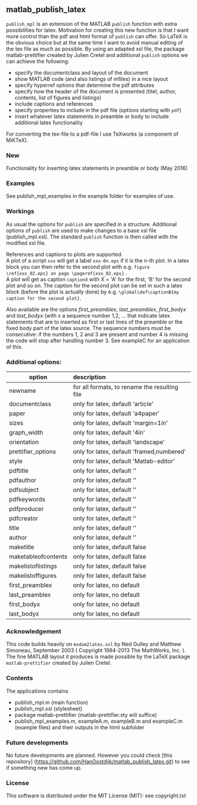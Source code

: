## matlab_publish_latex
`publish_mpl` is an extension of the MATLAB `publish` function with extra possibilities for latex.
Motivation for creating this new function is that I want more control than the pdf and html format of `publish` can offer. 
So LaTeX is the obvious choice but at the same time I want to avoid manual editing of the tex file as much as possible. 
By using an adapted xsl file, the package matlab-prettifier created by Julien Cretel 
and additional `publish` options we can achieve the following:
 * specify the documentclass and layout of the document 
 * show MATLAB code (and also listings of mfiles) in a nice layout
 * specify hyperref options that determine the pdf attributes
 * specify how the header of the document is presented (titel, author, contents, list of figures and listings)
 * include captions and references
 * specify properties to include in the pdf file (options starting with `pdf`)
 * insert whatever latex statements in preamble or body to include additional latex functionality

For converting the tex-file to a pdf-file I use TeXworks (a component of MiKTeX).

### New
Functionality for inserting latex statements in preamble or body (May 2016)

### Examples
See publish_mpl_examples in the example folder for examples of use.

### Workings
As usual the options for `publish` are specified in a structure. 
Additional options of `publish` are used to make changes to a base xsl file (publish_mpl.xsl).
The standard `publish` function is then called with the modified xsl file.

References and captions to plots are supported.  
A plot of a script `xxx` will get a label `xxx-0n.eps` if it is the n-th plot. In a latex block you can then refer to
the second plot with e.g. `figure \ref{xxx_02.eps} on page \pageref{xxx_02.eps}` .  
A plot will get as caption `captionX` with X = 'A' for the first, 'B' for the second plot and so on. 
The caption for the second plot can be set in such a latex block (before the plot is actually
done) by e.g. `\global\def\captionB{my caption for the second plot}`.   

Also available are the options *first_preamblex*, *last_preamblex*, *first_bodyx* and *last_bodyx* (with x 
a sequence number 1,2, ... that indicate latex statements that are to inserted as first or last lines of 
the preamble or the fixed body part of the latex source.  The sequence numbers must be consecutive: 
if the numbers 1, 2 and 3 are present and number 4 is missing the code will stop after handling number 3. 
See exampleC for an application of this.


### Additional options:

| option        | description 	|
| ------------- |:--------------| 
|  newname              | for all formats, to rename the resulting file 
|  documentclass        | only for latex, default 'article'             
|  paper                | only for latex, default 'a4paper' 
|  sizes                | only for latex, default 'margin=1in'  
|  graph_width   		| only for latex, default '4in'   
|  orientation          | only for latex, default 'landscape' 
|  prettifier_options   | only for latex, default 'framed,numbered'
|  style                | only for latex, default 'Matlab-editor'
|  pdftitle             | only for latex, default ''
|  pdfauthor            | only for latex, default ''
|  pdfsubject           | only for latex, default ''
|  pdfkeywords          | only for latex, default ''	
|  pdfproducer          | only for latex, default ''	
|  pdfcreator           | only for latex, default '' 
|  title                | only for latex, default ''	
|  author               | only for latex, default '' 	
|  maketitle            | only for latex, default false 
|  maketableofcontents  | only for latex, default false		
|  makelistoflistings   | only for latex, default false	
|  makelistoffigures    | only for latex, default false	
|  first_preamblex      | only for latex, no default
|  last_preamblex       | only for latex, no default
|  first_bodyx          | only for latex, no default 
|  last_bodyx           | only for latex, no default 

### Acknowledgement
This code builds heavily on `mxdom2latex.xsl` by Ned Gulley and Matthew Simoneau, September 2003
 ( Copyright 1984-2013 The MathWorks, Inc. ). The fine MATLAB layout it produces is made possible
by the LaTeX package `matlab-prettifier` created by Julien Cretel. 

### Contents
The applications contains
 * publish_mpl.m (main function)
 * publish_mpl.xsl (stylesheet)
 * package matlab-prettifier (matlab-prettifier.sty will suffice)
 * publish_mpl_examples.m, exampleA.m, exampleB.m and exampleC.m (example files) and their outputs in the html subfolder

### Future developments
No future developments are planned. However you could check [this repository]
(https://github.com/HanOostdijk/matlab_publish_latex.git) to see if something new has come up.

### License
This software is distributed under the MIT License (MIT): see copyright.txt
